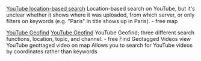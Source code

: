 
[YouTube location-based search](http://youtube.github.io/geo-search-tool/search.html)
Location-based search on YouTube, but it's unclear whether it shows where it was uploaded, from which server, or only filters on keywords (e.g. "Paris" in title shows up in Paris). - free
map

[YouTube Geofind](https://mattw.io/youtube-geofind/)
[YouTube Geofind](https://mattw.io/youtube-geofind/location)
YouTube Geofind; three different search functions, location, topic, and channel. - free
Find Geotagged Videos
view YouTube geottaged video on map
Allows you to search for YouTube videos by coordinates rather than keywords
